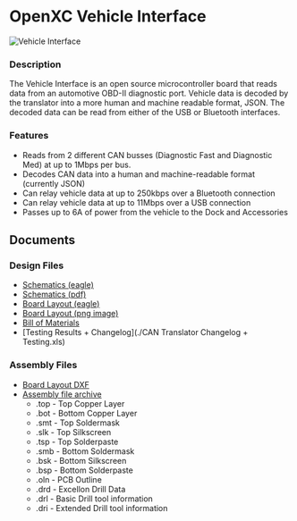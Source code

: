 OpenXC Vehicle Interface
========================

![Vehicle Interface](./CANTranslator_scaled.JPG "The Vehicle Interface")

### Description

The Vehicle Interface is an open source microcontroller board that reads data
from an automotive OBD-II diagnostic port. Vehicle data is decoded by the
translator into a more human and machine readable format, JSON. The decoded data
can be read from either of the USB or Bluetooth interfaces.

### Features

* Reads from 2 different CAN busses (Diagnostic Fast and Diagnostic Med) at up
  to 1Mbps per bus.
* Decodes CAN data into a human and machine-readable format (currently JSON)
* Can relay vehicle data at up to 250kbps over a Bluetooth connection
* Can relay vehicle data at up to 11Mbps over a USB connection
* Passes up to 6A of power from the vehicle to the Dock and Accessories

Documents
---------

### Design Files

* [Schematics (eagle)](./CANtranslator.sch)
* [Schematics (pdf)](./CANtranslator.sch.pdf)
* [Board Layout (eagle)](./CANtranslator.brd)
* [Board Layout (png image)](./CANtranslator.brd.png)
* [Bill of Materials](./CANtranslator.bom.xls)
* [Testing Results + Changelog](./CAN Translator Changelog + Testing.xls)

### Assembly Files

* [Board Layout DXF](./Fabrication/CANtranslator.dxf)
* [Assembly file archive](./CANtranslator_R1.0_Assembly.zip)
    * .top  - Top Copper Layer
    * .bot  - Bottom Copper Layer
    * .smt - Top Soldermask
    * .slk - Top Silkscreen
    * .tsp - Top Solderpaste
    * .smb - Bottom Soldermask
    * .bsk - Bottom Silkscreen
    * .bsp - Bottom Solderpaste
    * .oln - PCB Outline
    * .drd - Excellon Drill Data
    * .drl - Basic Drill tool information
    * .dri - Extended Drill tool information
